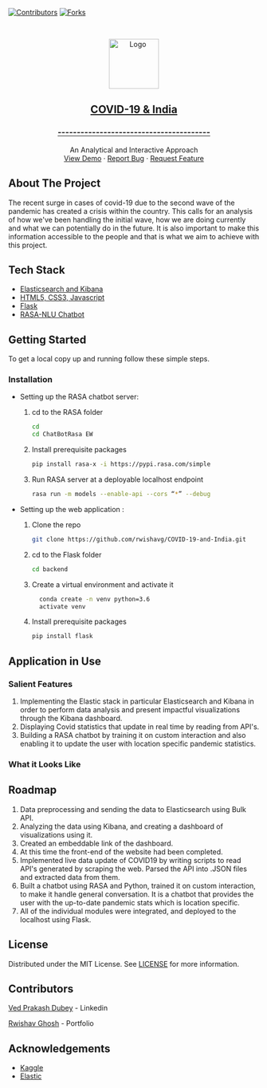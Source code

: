 <!--
*** Thanks for checking out the Best-README-Template. If you have a suggestion
*** that would make this better, please fork the repo and create a pull request
*** or simply open an issue with the tag "enhancement".
*** Thanks again! Now go create something AMAZING! :D
***
***
***
*** To avoid retyping too much info. Do a search and replace for the following:
*** github_username, repo_name, twitter_handle, email, project_title, project_description
-->



<!-- PROJECT SHIELDS -->
<!--
*** I'm using markdown "reference style" links for readability.
*** Reference links are enclosed in brackets [ ] instead of parentheses ( ).
*** See the bottom of this document for the declaration of the reference variables
*** for contributors-url, forks-url, etc. This is an optional, concise syntax you may use.
*** https://www.markdownguide.org/basic-syntax/#reference-style-links
-->
[![Contributors][contributors-shield]][contributors-url]
[![Forks][forks-shield]][forks-url]




<!-- PROJECT LOGO -->
<br />
<p align="center">
  <a href="https://india-vs-covid.web.app/">
    <img align="center" src="images/20210524_200625_0000.png" alt="Logo" width="100" height="100">
    <h2 align="center">COVID-19 & India</h2>
    <h3 align="center">----------------------------------------</h3>
  </a>
  <p align="center">
    An Analytical and Interactive Approach
    <br />
    <a href="https://youtu.be/BTZSivNDwPM">View Demo</a>
    ·
    <a href="https://github.com/rwishavg/COVID-19-and-India/issues">Report Bug</a>
    ·
    <a href="https://github.com/rwishavg/COVID-19-and-India/issues">Request Feature</a>
  </p>
</p>



<!-- ABOUT THE PROJECT -->
## About The Project

The recent surge in cases of covid-19 due to the second wave of the pandemic has created a crisis within the country. This calls for an analysis of how we've been handling the initial wave, how we are doing currently and what we can potentially do in the future. It is also important to make this information accessible to the people and that is what we aim to achieve with this project. 



## Tech Stack

* [Elasticsearch and Kibana](https://www.elastic.co/)
* [HTML5, CSS3, Javascript](https://www.w3schools.com/html/html_scripts.asp)
* [Flask](https://flask-doc.readthedocs.io/en/latest/)
* [RASA-NLU Chatbot](https://rasa.com/docs/)



<!-- GETTING STARTED -->
## Getting Started

To get a local copy up and running follow these simple steps.

### Installation

* Setting up the RASA chatbot server:

  1. cd to the RASA folder

      ```sh
      cd
      cd ChatBotRasa EW
      ```

  2. Install prerequisite packages

      ```sh
      pip install rasa-x -i https://pypi.rasa.com/simple
      ```

  3. Run RASA server at a deployable localhost endpoint

      ```sh
      rasa run -m models --enable-api --cors “*” --debug
      ```

* Setting up the web application :

  1. Clone the repo

      ```sh
      git clone https://github.com/rwishavg/COVID-19-and-India.git
      ```

  2. cd to the Flask folder

        ```sh
        cd backend
        ```

  3. Create a virtual environment and activate it
    
      ```sh
        conda create -n venv python=3.6
        activate venv
      ```

  4. Install prerequisite packages

      ```sh
      pip install flask
      ```


<!-- USAGE EXAMPLES -->
## Application in Use

### Salient Features
1. Implementing the Elastic stack in particular Elasticsearch and Kibana in order to perform data analysis and present impactful visualizations through the Kibana dashboard.
2. Displaying Covid statistics that update in real time by reading from API's.
3. Building a RASA chatbot by training it on custom interaction and also enabling it to update the user with location specific pandemic statistics.

### What it Looks Like

<!-- ROADMAP -->
## Roadmap

1. Data preprocessing and sending the data to Elasticsearch using Bulk API.
2. Analyzing the data using Kibana, and creating a dashboard of visualizations using it.
3. Created an embeddable link of the dashboard.
4. At this time the front-end of the website had been completed.
5. Implemented live data update of COVID19 by writing scripts to read API's generated by scraping the web. Parsed the API into .JSON files and extracted data from them.
6. Built a chatbot using RASA and Python, trained it on custom interaction, to make it handle general conversation. It is a chatbot that provides the user with the up-to-date pandemic stats which is location specific. 
7. All of the individual modules were integrated, and deployed to the localhost using Flask.




<!-- LICENSE -->
## License

Distributed under the MIT License. See [LICENSE](https://github.com/rwishavg/COVID-19-and-India/blob/main/LICENSE) for more information.



<!-- CONTACT -->
## Contributors

[Ved Prakash Dubey](https://www.linkedin.com/in/ved-prakash-dubey-swash/) - Linkedin

[Rwishav Ghosh](https://rwishavg.github.io/portfolio/) - Portfolio



<!-- ACKNOWLEDGEMENTS -->
## Acknowledgements

* [Kaggle](https://www.kaggle.com/sudalairajkumar/covid19-in-india)
* [Elastic](https://www.elastic.co/)





<!-- MARKDOWN LINKS & IMAGES -->
<!-- https://www.markdownguide.org/basic-syntax/#reference-style-links -->
[contributors-shield]: https://img.shields.io/github/contributors/rwishavg/indiaVScovid.svg?style=for-the-badge
[contributors-url]: https://github.com/rwishavg/COVID-19-and-India/graphs/contributors
[forks-shield]: https://img.shields.io/github/forks/rwishavg/indiaVScovid.svg?style=for-the-badge
[forks-url]: https://github.com/rwishavg/COVID-19-and-India/network/members

